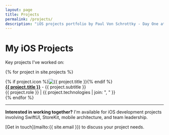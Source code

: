 ```yaml
---
layout: page
title: Projects
permalink: /projects/
description: "iOS projects portfolio by Paul Von Schrottky - Day One at Automattic, WordPress Mobile, Banking apps, and more. SwiftUI and iOS development expertise."
---
```


# My iOS Projects

Key projects I've worked on:

{% for project in site.projects %}
<div class="featured-project">
  {% if project.icon %}<img src="{{ project.icon }}" alt="{{ project.title }}">{% endif %}
  <div>
    <strong><a href="{{ project.url }}">{{ project.title }}</a></strong> - {{ project.subtitle }}<br>
    {{ project.role }} | {{ project.technologies | join: ", " }}
  </div>
</div>
{% endfor %}

---

**Interested in working together?** I'm available for iOS development projects involving SwiftUI, StoreKit, mobile architecture, and team leadership.

[Get in touch](mailto:{{ site.email }}) to discuss your project needs. 